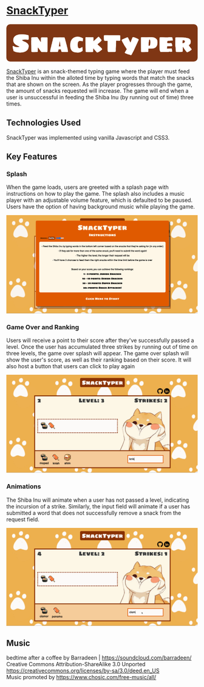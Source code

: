 # <a href="https://stella-kang.github.io/SnackTyper/">SnackTyper</a>

<img src="./dist/assets/logo.png" style="border-radius: 10px"/>

[SnackTyper](https://stella-kang.github.io/SnackTyper/) is an snack-themed typing game where the player must feed the Shiba Inu within the alloted time by typing words that match the snacks that are shown on the screen. As the player progresses through the game, the amount of snacks requested will increase. The game will end when a user is unsuccessful in feeding the Shiba Inu (by running out of time) three times.

## Technologies Used
SnackTyper was implemented using vanilla Javascript and CSS3.

## Key Features

### Splash
When the game loads, users are greeted with a splash page with instructions on how to play the game. The splash also includes a music player with an adjustable volume feature, which is defaulted to be paused. Users have the option of having background music while playing the game.

<img src="./dist/assets/js_gif1.gif" />

### Game Over and Ranking
Users will receive a point to their score after they've successfully passed a level. Once the user has accumulated three strikes by running out of time on three levels, the game over splash will appear. The game over splash will show the user's score, as well as their ranking based on their score. It will also host a button that users can click to play again

<img src="./dist/assets/js_gif3.gif" />

### Animations
The Shiba Inu will animate when a user has not passed a level, indicating the incursion of a strike. Similarly, the input field will animate if a user has submitted a word that does not successfully remove a snack from the request field.

<img src="./dist/assets/js_gif2.gif" />

## Music
bedtime after a coffee by Barradeen | https://soundcloud.com/barradeen/ <br />
Creative Commons Attribution-ShareAlike 3.0 Unported <br />
https://creativecommons.org/licenses/by-sa/3.0/deed.en_US <br />
Music promoted by https://www.chosic.com/free-music/all/ <br />
